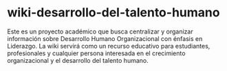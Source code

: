 # wiki-desarrollo-del-talento-humano
Este es un proyecto académico que busca centralizar y organizar información sobre Desarrollo Humano Organizacional con énfasis en Liderazgo. La wiki servirá como un recurso educativo para estudiantes, profesionales y cualquier persona interesada en el crecimiento organizacional y el desarrollo del talento humano.

